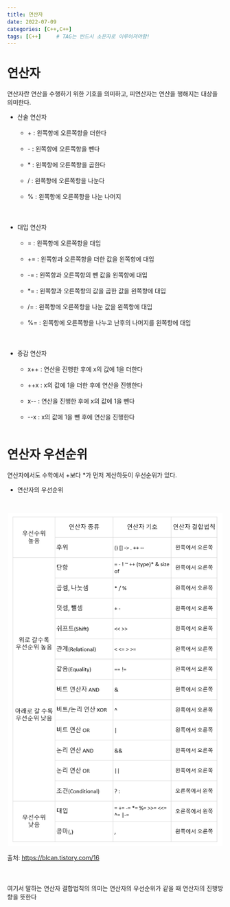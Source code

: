```yaml
---
title: 연산자
date: 2022-07-09
categories: [C++,C++]
tags: [C++]		# TAG는 반드시 소문자로 이루어져야함!
---
```



연산자
===============
연산자란 연산을 수행하기 위한 기호을 의미하고, 피연산자는 연산을 행해지는 대상을 의미한다.

  * 산술 연산자<br><br>
    * &#43; : 왼쪽항에 오른쪽항을 더한다  <br><br>
    * &#45; : 왼쪽항에 오른쪽항을 뺀다  <br><br>
    * &#42; : 왼쪽항에 오른쪽항을 곱한다  <br><br>
    *	&#47; : 왼쪽항에 오른쪽항을 나눈다  <br><br>
    * &#37; : 왼쪽항에 오른쪽항을 나눈 나머지 <br><br>
    <br><br>
  * 대입 연산자  <br><br>
    * = : 왼쪽항에 오른쪽항을 대입  <br><br>
    * += : 왼쪽항과 오른쪽항을 더한 값을 왼쪽항에 대입  <br><br>
    * -= : 왼쪽항과 오른쪽항의 뺀 값을 왼쪽항에 대입  <br><br>
    * &#42;= : 왼쪽항과 오른쪽항의 값을 곱한 값을 왼쪽항에 대입  <br><br>
    * /= : 왼쪽항에 오른쪽항을 나눈 값을 왼쪽항에 대입  <br><br>
    * %= : 왼쪽항에 오른쪽항을 나누고 난후의 나머지를 왼쪽항에 대입 <br><br>
    <br><br>
  * 증감 연산자<br><br>
    * x++ : 연산을 진행한 후에 x의 값에 1을 더한다  <br><br>
    * ++x : x의 값에 1을 더한 후에 연산을 진행한다  <br><br>
    * x-- : 연산을 진행한 후에 x의 값에 1을 뺀다  <br><br>
    * --x : x의 값에 1을 뺀 후에 연산을 진행한다  <br><br>



연산자 우선순위
==============
연산자에서도 수학에서 +보다 &#42;가 먼저 계산하듯이 우선순위가 있다.
<br>
  * 연산자의 우선순위  

<br><p align="center"><img src="../../assets/img/operator_precedence.png" width =500>  

출처: https://blcan.tistory.com/16  
<br><br><br>
여기서 말하는 연산자 결합법칙의 의미는 연산자의 우선순위가 같을 때 연산자의 진행방향을 뜻한다  
